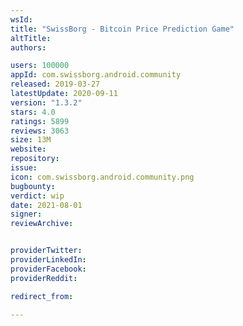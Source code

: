 ```yaml
---
wsId: 
title: "SwissBorg - Bitcoin Price Prediction Game"
altTitle: 
authors:

users: 100000
appId: com.swissborg.android.community
released: 2019-03-27
latestUpdate: 2020-09-11
version: "1.3.2"
stars: 4.0
ratings: 5899
reviews: 3063
size: 13M
website: 
repository: 
issue: 
icon: com.swissborg.android.community.png
bugbounty: 
verdict: wip
date: 2021-08-01
signer: 
reviewArchive:


providerTwitter: 
providerLinkedIn: 
providerFacebook: 
providerReddit: 

redirect_from:

---
```



